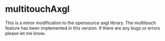multitouchAxgl
==============

This is a minor modification to the opensource axgl library. 
The multitouch feature has been implemented in this version.
If there are any bugs or errors please let me know.
